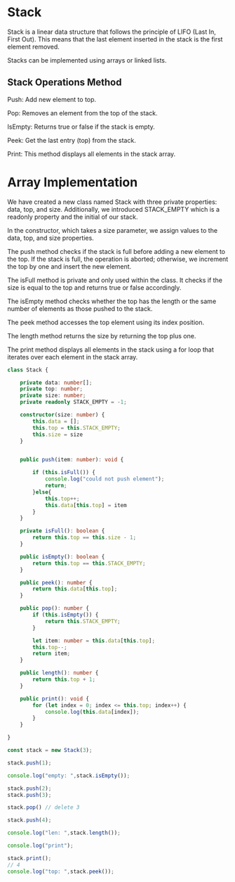 # Stack

Stack is a linear data structure that follows the principle of LIFO (Last In, First Out). This means that the last element inserted in the stack is the first element removed. 

Stacks can be implemented using arrays or linked lists.

## Stack Operations Method
Push: Add new element to top.

Pop: Removes an element from the top of the stack.

IsEmpty: Returns true or false if the stack is empty.

Peek: Get the last entry (top) from the stack.

Print: This method displays all elements in the stack array.

# Array Implementation 
We have created a new class named Stack with three private properties: data, top, and size. Additionally, we introduced STACK_EMPTY which is a readonly property and the initial of our stack.

In the constructor, which takes a size parameter, we assign values to the data, top, and size properties.

The push method checks if the stack is full before adding a new element to the top. If the stack is full, the operation is aborted; otherwise, we increment the top by one and insert the new element.

The isFull method is private and only used within the class. It checks if the size is equal to the top and returns true or false accordingly.

The isEmpty method checks whether the top has the length or the same number of elements as those pushed to the stack.

The peek method accesses the top element using its index position.

The length method returns the size by returning the top plus one.

The print method displays all elements in the stack using a for loop that iterates over each element in the stack array.

```typescript
class Stack {

    private data: number[];
    private top: number;
    private size: number;
    private readonly STACK_EMPTY = -1;

    constructor(size: number) {
        this.data = [];
        this.top = this.STACK_EMPTY;
        this.size = size
    }


    public push(item: number): void {

        if (this.isFull()) {
            console.log("could not push element");
            return;
        }else{
            this.top++;
            this.data[this.top] = item
        }
    }

    private isFull(): boolean {
        return this.top == this.size - 1;
    }

    public isEmpty(): boolean {
        return this.top == this.STACK_EMPTY;
    }

    public peek(): number {
        return this.data[this.top];
    }

    public pop(): number {
        if (this.isEmpty()) {
            return this.STACK_EMPTY;
        }

        let item: number = this.data[this.top];
        this.top--;
        return item;
    }

    public length(): number {
        return this.top + 1;
    }

    public print(): void {
        for (let index = 0; index <= this.top; index++) {
            console.log(this.data[index]);
        }
    }

}

const stack = new Stack(3);

stack.push(1);

console.log("empty: ",stack.isEmpty());

stack.push(2);
stack.push(3);

stack.pop() // delete 3

stack.push(4);

console.log("len: ",stack.length());

console.log("print");

stack.print();
// 4
console.log("top: ",stack.peek());
```

